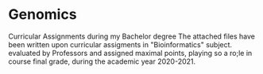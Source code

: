 # Genomics
Curricular Assignments during my Bachelor degree
The attached files have been written upon curricular assigments in "Bioinformatics" subject. evaluated by Professors and 
assigned maximal points, playing so a ro;le in course final grade, during the academic year 2020-2021.
